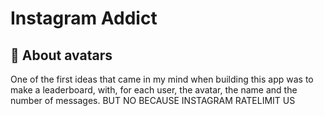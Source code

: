 # Instagram Addict

## 👱 About avatars

One of the first ideas that came in my mind when building this app was to make a leaderboard, with, for each user, the avatar, the name and the number of messages.
BUT NO BECAUSE INSTAGRAM RATELIMIT US 